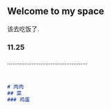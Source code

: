 ## Welcome to my space

该去吃饭了.

### 11.25

..............................................

```markdown


# 肉肉
## 菜
### 鸡蛋


```


